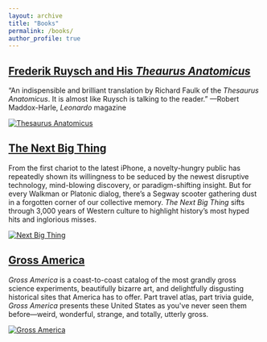 ```yaml
---
layout: archive
title: "Books"
permalink: /books/
author_profile: true
---
```


## [Frederik Ruysch and His *Theaurus Anatomicus*](https://mitpress.mit.edu/9780262046039/frederik-ruysch-and-his-ithesaurus-anatomicusi/)

“An indispensible and brilliant translation by Richard Faulk of the *Thesaurus Anatomicus*. It is almost like Ruysch is talking to the reader.”
—Robert Maddox-Harle, *Leonardo* magazine

[![Thesaurus Anatomicus](https://richardkf.github.io/images/ruysch.png)](https://mitpress.mit.edu/9780262046039/frederik-ruysch-and-his-ithesaurus-anatomicusi/)

## [The Next Big Thing](https://www.amazon.com/Next-Big-Thing-Boom-Bust-ebook/dp/B0873CG9WX)

From the first chariot to the latest iPhone, a novelty-hungry public has repeatedly shown its willingness to be seduced by the newest disruptive technology, mind-blowing discovery, or paradigm-shifting insight. But for every Walkman or Platonic dialog, there’s a Segway scooter gathering dust in a forgotten corner of our collective memory. *The Next Big Thing* sifts through 3,000 years of Western culture to highlight history’s most hyped hits and inglorious misses.

[![Next Big Thing](https://richardkf.github.io/images/nbt.jpg)](https://www.amazon.com/Next-Big-Thing-Boom-Bust-ebook/dp/B0873CG9WX)

## [Gross America](https://www.penguinrandomhouse.com/books/308237/gross-america-by-richard-faulk/)

*Gross America* is a coast-to-coast catalog of the most grandly gross science experiments, beautifully bizarre art, and delightfully disgusting historical sites that America has to offer. Part travel atlas, part trivia guide, *Gross America* presents these United States as you've never seen them before—weird, wonderful, strange, and totally, utterly gross.

[![Gross America](https://richardkf.github.io/grosam.png)](https://www.penguinrandomhouse.com/books/308237/gross-america-by-richard-faulk/)
